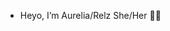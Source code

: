 - Heyo, I’m Aurelia/Relz She/Her 🏳️‍⚧️

<!---
YeahAurelia/YeahAurelia is a ✨ special ✨ repository because its `README.md` (this file) appears on your GitHub profile.
You can click the Preview link to take a look at your changes.
--->
